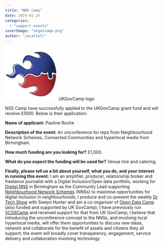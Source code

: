 ```yaml
---
title: "NNS Camp"
date: 2024-01-24
categories:
  - "support-events"
coverImage: "ukgovcamp.png"
author: "jacattell"
---
```


[![The United Government Camp logo](images/govcamp-transparent.png)](https://www.ukgovcamp.com/wp-content/uploads/2015/10/govcamp-transparent.png) UKGovCamp logo

NSS Camp have successfully applied to the UKGovCamp grant fund and will receive £1000. Below is their application:

**Name of applicant:** Pauline Roche

**Description of the event:** An unconference for reps from Neighbourhood Network Schemes, Connected Communities and hyperlocal media from Birmingham.

**How much funding are you looking for?** £1,000.

**What do you expect the funding will be used for?** Venue hire and catering.

**Finally, please tell us a bit about yourself, what you do, and your interest in running this event:** I am an amplifier, producer, relationship broker and freelance journalist with a Digital Inclusion/Open data portfolio, working for [Digital NNS](https://digitalnns.org.uk/about-digital-nns/) in Birmingham as the Community Lead supporting [Neighbourhood Network Schemes](https://www.bvsc.org/neighbourhood-network-schemes-in-birmingham) (NNSs) to maximise opportunities for digital inclusion in neighbourhoods; I produce and co-present the weekly [Dr Tech Show](http://bit.ly/DrTechShow) with Sweyn Hunter and am a co-organiser of [Open Data Camp](https://www.odcamp.uk) (also funded and supported by UK GovCamp); I have previously run [VCSSCamp](https://vcsscamp.wordpress.com/about-vcsscamp/) and received support for that from UK GovCamp; I believe that introducing the unconference concept to the NNSs, and involving local hyperlocal media, will offer them opportunities to discuss new ideas, network and collaborate for the benefit of assets and citizens they all support; the event will broadly cover transparency, engagement, service delivery and collaboration involving technology

